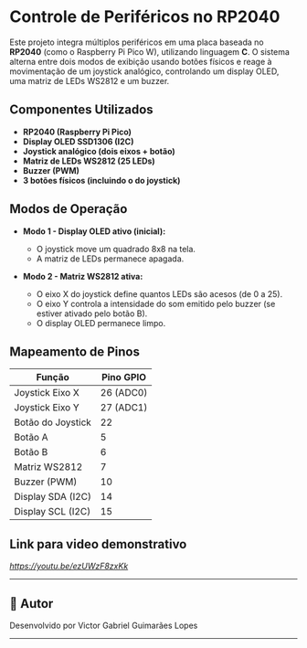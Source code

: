 # Controle de Periféricos no RP2040

Este projeto integra múltiplos periféricos em uma placa baseada no **RP2040** (como o Raspberry Pi Pico W), utilizando linguagem **C**. O sistema alterna entre dois modos de exibição usando botões físicos e reage à movimentação de um joystick analógico, controlando um display OLED, uma matriz de LEDs WS2812 e um buzzer.

## Componentes Utilizados

- **RP2040 (Raspberry Pi Pico)**
- **Display OLED SSD1306 (I2C)**
- **Joystick analógico (dois eixos + botão)**
- **Matriz de LEDs WS2812 (25 LEDs)**
- **Buzzer (PWM)**
- **3 botões físicos (incluindo o do joystick)**

## Modos de Operação

- **Modo 1 - Display OLED ativo (inicial):**
  - O joystick move um quadrado 8x8 na tela.
  - A matriz de LEDs permanece apagada.

- **Modo 2 - Matriz WS2812 ativa:**
  - O eixo X do joystick define quantos LEDs são acesos (de 0 a 25).
  - O eixo Y controla a intensidade do som emitido pelo buzzer (se estiver ativado pelo botão B).
  - O display OLED permanece limpo.

## Mapeamento de Pinos

| Função               | Pino GPIO |
|----------------------|-----------|
| Joystick Eixo X      | 26 (ADC0) |
| Joystick Eixo Y      | 27 (ADC1) |
| Botão do Joystick    | 22        |
| Botão A              | 5         |
| Botão B              | 6         |
| Matriz WS2812        | 7         |
| Buzzer (PWM)         | 10        |
| Display SDA (I2C)    | 14        |
| Display SCL (I2C)    | 15        |


## Link para video demonstrativo

*https://youtu.be/ezUWzF8zxKk*

---

## 🧠 Autor

Desenvolvido por Victor Gabriel Guimarães Lopes

---
